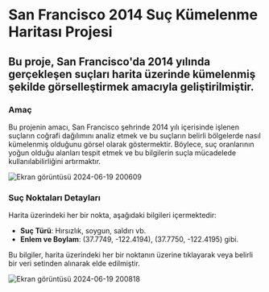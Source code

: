 # San Francisco 2014 Suç Kümelenme Haritası Projesi


## Bu proje, San Francisco'da 2014 yılında gerçekleşen suçları harita üzerinde kümelenmiş şekilde görselleştirmek amacıyla geliştirilmiştir.

### Amaç

Bu projenin amacı, San Francisco şehrinde 2014 yılı içerisinde işlenen suçların coğrafi dağılımını analiz etmek ve bu suçların belirli bölgelerde nasıl kümelenmiş olduğunu görsel olarak göstermektir. Böylece, suç oranlarının yoğun olduğu alanları tespit etmek ve bu bilgilerin suçla mücadelede kullanılabilirliğini artırmaktır.



![Ekran görüntüsü 2024-06-19 200609](https://github.com/humeyragok/San-Francisco-Crime-Geographical-Clustering/assets/80422380/e9ff730c-b586-402e-9cb7-de4567485b5b)

### Suç Noktaları Detayları

Harita üzerindeki her bir nokta, aşağıdaki bilgileri içermektedir:

- **Suç Türü**: Hırsızlık, soygun, saldırı vb.
- **Enlem ve Boylam**: (37.7749, -122.4194), (37.7750, -122.4195) gibi.

Bu bilgiler, harita üzerindeki her bir noktanın üzerine tıklayarak veya belirli bir veri setinden alınarak elde edilmiştir.


![Ekran görüntüsü 2024-06-19 200818](https://github.com/humeyragok/San-Francisco-Crime-Geographical-Clustering/assets/80422380/41fdca70-a29b-47e4-bc08-7c9df8ac1992)

